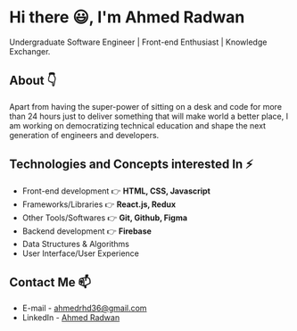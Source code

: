 # Hi there 😃, I'm Ahmed Radwan
Undergraduate Software Engineer | Front-end Enthusiast | Knowledge Exchanger.

## About 👇
Apart from having the super-power of sitting on a desk and code for more than 24 hours just to deliver something that will make world a better place, I am working on democratizing technical education and shape the next generation of engineers and developers.

## Technologies and Concepts interested In ⚡
- Front-end development 👉 **HTML, CSS, Javascript**
- Frameworks/Libraries 👉 **React.js, Redux**
- Other Tools/Softwares 👉 **Git, Github, Figma**
- Backend development 👉 **Firebase**
- Data Structures & Algorithms
- User Interface/User Experience

## Contact Me 📫
- E-mail - ahmedrhd36@gmail.com
- LinkedIn - [Ahmed Radwan](https://www.linkedin.com/in/ahmed-radwan-0543b1197/)
